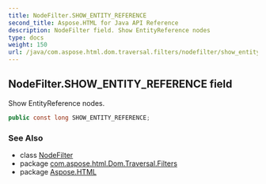 ```yaml
---
title: NodeFilter.SHOW_ENTITY_REFERENCE
second_title: Aspose.HTML for Java API Reference
description: NodeFilter field. Show EntityReference nodes
type: docs
weight: 150
url: /java/com.aspose.html.dom.traversal.filters/nodefilter/show_entity_reference/
---
```

## NodeFilter.SHOW_ENTITY_REFERENCE field

Show EntityReference nodes.

```java
public const long SHOW_ENTITY_REFERENCE;
```

### See Also

* class [NodeFilter](../)
* package [com.aspose.html.Dom.Traversal.Filters](../../nodefilter/)
* package [Aspose.HTML](../../../)
